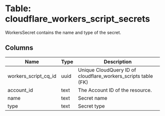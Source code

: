 
# Table: cloudflare_workers_script_secrets
WorkersSecret contains the name and type of the secret.
## Columns
| Name        | Type           | Description  |
| ------------- | ------------- | -----  |
|workers_script_cq_id|uuid|Unique CloudQuery ID of cloudflare_workers_scripts table (FK)|
|account_id|text|The Account ID of the resource.|
|name|text|Secret name|
|type|text|Secret type|
